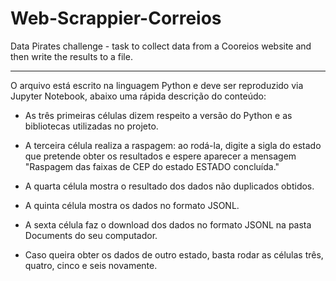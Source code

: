 # Web-Scrappier-Correios
Data Pirates challenge - task to collect data from a Cooreios website and then write the results to a file.

------------------------------------------------------------------------------------------------------------

O arquivo está escrito na linguagem Python e deve ser reproduzido via Jupyter Notebook, abaixo uma rápida descrição do conteúdo:

* As três primeiras células dizem respeito a versão do Python e as bibliotecas utilizadas no projeto.

* A terceira célula realiza a raspagem: ao rodá-la, digite a sigla do estado que pretende obter os resultados e espere aparecer a mensagem "Raspagem das faixas de CEP do estado ESTADO concluída."

* A quarta célula mostra o resultado dos dados não duplicados obtidos.

* A quinta célula mostra os dados no formato JSONL.

* A sexta célula faz o download dos dados no formato JSONL na pasta Documents do seu computador.

* Caso queira obter os dados de outro estado, basta rodar as células três, quatro, cinco e seis novamente.
